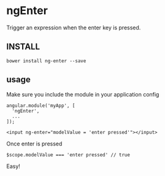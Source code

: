 ngEnter
=======

Trigger an expression when the enter key is pressed.

INSTALL
-------

```
bower install ng-enter --save
```

usage
-----

Make sure you include the module in your application config

```
angular.module('myApp', [
  'ngEnter',
  ...
]);
```

```
<input ng-enter="modelValue = 'enter pressed'"></input>
```

Once enter is pressed

```
$scope.modelValue === 'enter pressed' // true
```

Easy!
